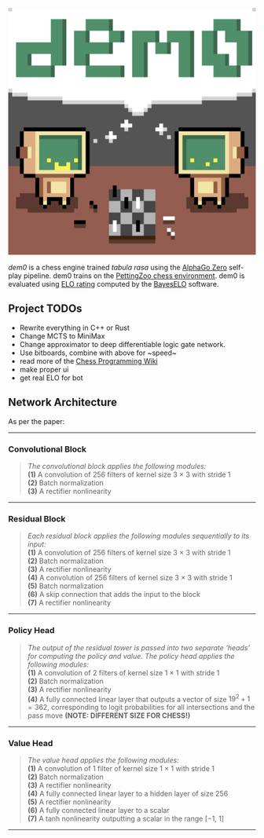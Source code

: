 
![](./assets/demo.png)

*dem0* is a chess engine trained *tabula rasa* using the  [AlphaGo Zero](https://www.nature.com/articles/nature24270) self-play pipeline. dem0 trains on the [PettingZoo chess environment](https://pettingzoo.farama.org/environments/classic/chess/). dem0 is evaluated using [ELO rating](https://en.wikipedia.org/wiki/Elo_rating_system) computed by the  [BayesELO](https://www.remi-coulom.fr/Bayesian-Elo/) software. 

## Project TODOs
- Rewrite everything in C++ or Rust
- Change MCTS to MiniMax
- Change approximator to deep differentiable logic gate network. 
- Use bitboards, combine with above for ~speed~
- read more of the [Chess Programming Wiki](https://www.chessprogramming.org/Main_Page)
- make proper ui
- get real ELO for bot

## Network Architecture

As per the paper:

---

### **Convolutional Block**
> *The convolutional block applies the following modules:*  
> **(1)** A convolution of 256 filters of kernel size 3 × 3 with stride 1  
> **(2)** Batch normalization  
> **(3)** A rectifier nonlinearity  

---

### **Residual Block**
> *Each residual block applies the following modules sequentially to its input:*  
> **(1)** A convolution of 256 filters of kernel size 3 × 3 with stride 1  
> **(2)** Batch normalization  
> **(3)** A rectifier nonlinearity  
> **(4)** A convolution of 256 filters of kernel size 3 × 3 with stride 1  
> **(5)** Batch normalization  
> **(6)** A skip connection that adds the input to the block  
> **(7)** A rectifier nonlinearity
---

### **Policy Head**
> *The output of the residual tower is passed into two separate ‘heads’ for computing the policy and value. The policy head applies the following modules:*  
> **(1)** A convolution of 2 filters of kernel size 1 × 1 with stride 1  
> **(2)** Batch normalization  
> **(3)** A rectifier nonlinearity  
> **(4)** A fully connected linear layer that outputs a vector of size $19^2 + 1 = 362$, corresponding to logit probabilities for all intersections and the pass move **(NOTE: DIFFERENT SIZE FOR CHESS!)**

---

### **Value Head**
> *The value head applies the following modules:*  
> **(1)** A convolution of 1 filter of kernel size 1 × 1 with stride 1  
> **(2)** Batch normalization  
> **(3)** A rectifier nonlinearity  
> **(4)** A fully connected linear layer to a hidden layer of size 256  
> **(5)** A rectifier nonlinearity  
> **(6)** A fully connected linear layer to a scalar  
> **(7)** A tanh nonlinearity outputting a scalar in the range [−1, 1] 
---

